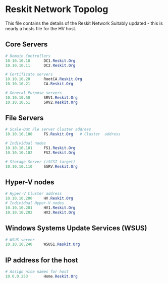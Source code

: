 # Reskit Network Topolog

This file contains the details of the Reskit Network
Suitably updated - this is nearly a hosts file for the HV host.

## Core Servers

``` powershell
# Domain Controllers
10.10.10.10      DC1.Reskit.Org  
10.10.10.11      DC2.Reskit.Org  

# Certificate servers
10.10.10.20      RootCA.Reskit.Org  
10.10.10.21      CA.Reskit.Org

# General Purpose servers
10.10.10.50      SRV1.Reskit.Org  
10.10.10.51      SRV2.Reskit.Org  
```

## File Servers

```powershell
# Scale-Out Fle server Cluster address
10.10.10.100     FS.Reskit.Org   # Cluster  address  

# Individual nodes
10.10.10.101     FS1.Reskit.Org  
10.10.10.102     FS2.Reskit.Org  

# Storage Server (iSCSI target)
10.10.10.110     SSRV.Reskit.Org
```

## Hyper-V nodes

```powershell
# Hyper-V Cluster address
10.10.10.200     HV.Reskit.Org
# Individual Hyper-V nodes
10.10.10.201     HV1.Reskit.Org  
10.10.10.202     HV2.Reskit.Org  
```

## Windows Systems Update Services (WSUS)

```powershell
# WSUS server
10.10.10.240     WSUS1.Reskit.Org
```

## IP address for the host

```powershell
# Assign nice names for host
10.0.0.253       Home.Reskit.Org  
```
